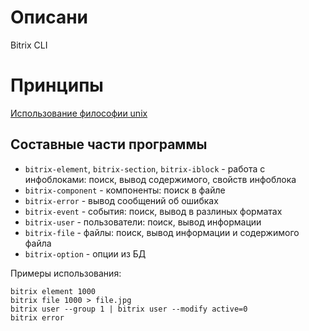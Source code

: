 # Описани

Bitrix CLI

# Принципы

[Использование философии unix](https://ru.wikipedia.org/wiki/%D0%A4%D0%B8%D0%BB%D0%BE%D1%81%D0%BE%D1%84%D0%B8%D1%8F_UNIX)

## Составные части программы

* `bitrix-element`, `bitrix-section`, `bitrix-iblock` - работа с инфоблоками: поиск, вывод содержимого, свойств инфоблока
* `bitrix-component` - компоненты: поиск в файле
* `bitrix-error` - вывод сообщений об ошибках
* `bitrix-event` - события: поиск, вывод в разлиных форматах
* `bitrix-user` - пользователи: поиск, вывод информации
* `bitrix-file` - файлы: поиск, вывод информации и содержимого файла
* `bitrix-option` - опции из БД

Примеры использования:

```
bitrix element 1000
bitrix file 1000 > file.jpg
bitrix user --group 1 | bitrix user --modify active=0
bitrix error
```
